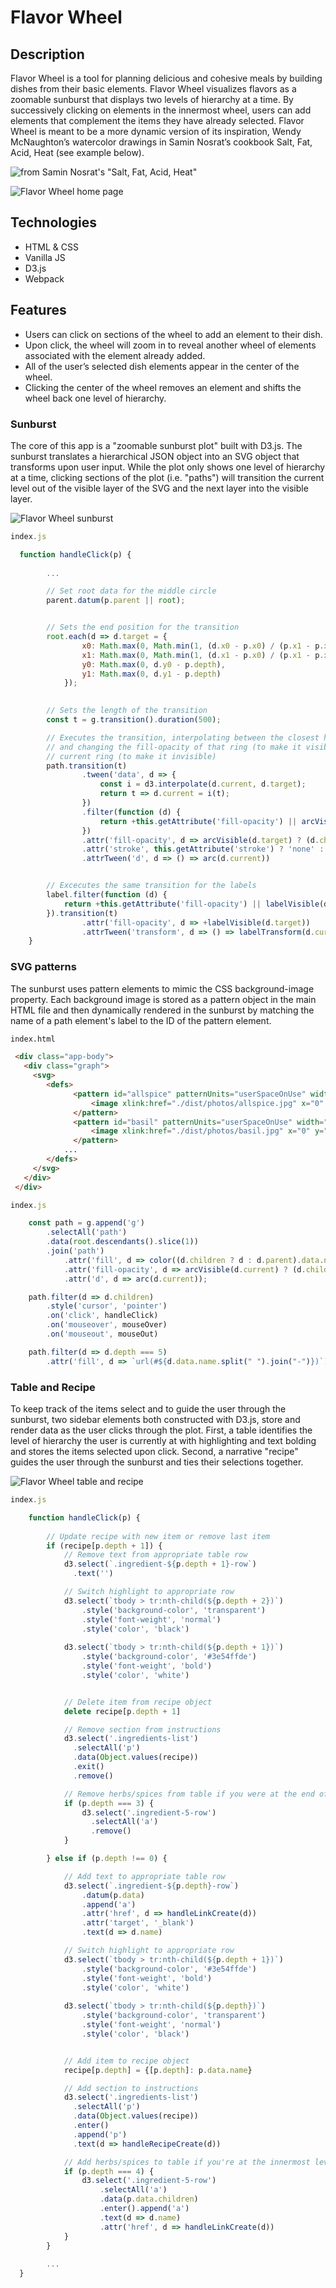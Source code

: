 # Flavor Wheel

## Description

Flavor Wheel is a tool for planning delicious and cohesive meals by building dishes from their basic elements. Flavor Wheel visualizes flavors as a zoomable sunburst that displays two levels of hierarchy at a time. By successively clicking on elements in the innermost wheel, users can add elements that complement the items they have already selected. Flavor Wheel is meant to be a more dynamic version of its inspiration, Wendy McNaughton’s watercolor drawings in Samin Nosrat’s cookbook Salt, Fat, Acid, Heat (see example below).

![from Samin Nosrat's "Salt, Fat, Acid, Heat"](https://www.saveur.com/sites/saveur.com/files/styles/800_1x_/public/salt-fat-acid-heat-world-of-acid_2000x1500.jpg?itok=-Ooj8jgY&fc=50,50)

![Flavor Wheel home page](docs/home-page.png)

## Technologies

* HTML & CSS
* Vanilla JS
* D3.js
* Webpack

## Features

* Users can click on sections of the wheel to add an element to their dish.
* Upon click, the wheel will zoom in to reveal another wheel of elements associated with the element already added.
* All of the user’s selected dish elements appear in the center of the wheel.
* Clicking the center of the wheel removes an element and shifts the wheel back one level of hierarchy.

### Sunburst

The core of this app is a "zoomable sunburst plot" built with D3.js. The sunburst translates a hierarchical JSON object into an SVG object that transforms upon user input. While the plot only shows one level of hierarchy at a time, clicking sections of the plot (i.e. "paths") will transition the current level out of the visible layer of the SVG and the next layer into the visible layer.

![Flavor Wheel sunburst](docs/sunburst.gif)

```js
index.js

  function handleClick(p) {
  
        ...

        // Set root data for the middle circle
        parent.datum(p.parent || root);


        // Sets the end position for the transition
        root.each(d => d.target = {
                x0: Math.max(0, Math.min(1, (d.x0 - p.x0) / (p.x1 - p.x0))) * 2 * Math.PI,
                x1: Math.max(0, Math.min(1, (d.x1 - p.x0) / (p.x1 - p.x0))) * 2 * Math.PI,
                y0: Math.max(0, d.y0 - p.depth),
                y1: Math.max(0, d.y1 - p.depth)
            });

        
        // Sets the length of the transition
        const t = g.transition().duration(500);

        // Executes the transition, interpolating between the closest hidden ring 
        // and changing the fill-opacity of that ring (to make it visible) and the 
        // current ring (to make it invisible)
        path.transition(t)
                .tween('data', d => {
                    const i = d3.interpolate(d.current, d.target);
                    return t => d.current = i(t);
                })
                .filter(function (d) {
                    return +this.getAttribute('fill-opacity') || arcVisible(d.target);
                })
                .attr('fill-opacity', d => arcVisible(d.target) ? (d.children ? .6 : .75) : 0)
                .attr('stroke', this.getAttribute('stroke') ? 'none' : null)
                .attrTween('d', d => () => arc(d.current))


        // Excecutes the same transition for the labels
        label.filter(function (d) {
            return +this.getAttribute('fill-opacity') || labelVisible(d.target);
        }).transition(t)
                .attr('fill-opacity', d => +labelVisible(d.target))
                .attrTween('transform', d => () => labelTransform(d.current));
    }

```

### SVG patterns

The sunburst uses pattern elements to mimic the CSS background-image property. Each background image is stored as a pattern object in the main HTML file and then dynamically rendered in the sunburst by matching the name of a path element's label to the ID of the pattern element.

```html
index.html

 <div class="app-body">
   <div class="graph">
     <svg>
        <defs>
              <pattern id="allspice" patternUnits="userSpaceOnUse" width="50%" height="50%">
                  <image xlink:href="./dist/photos/allspice.jpg" x="0" y="0" width="50%" height="50%" preserveAspectRatio="xMinYMin slice" />
              </pattern>
              <pattern id="basil" patternUnits="userSpaceOnUse" width="50%" height="50%">
                  <image xlink:href="./dist/photos/basil.jpg" x="0" y="0" width="50%" height="50%" preserveAspectRatio="xMinYMin slice" />
              </pattern>
            ...
        </defs>
     </svg>
   </div>
 </div>
```

```js
index.js

    const path = g.append('g')
        .selectAll('path')
        .data(root.descendants().slice(1))
        .join('path')
            .attr('fill', d => color((d.children ? d : d.parent).data.name))
            .attr('fill-opacity', d => arcVisible(d.current) ? (d.children ? 0.6 : 0.4) : 0)
            .attr('d', d => arc(d.current));

    path.filter(d => d.children)
        .style('cursor', 'pointer')
        .on('click', handleClick)
        .on('mouseover', mouseOver)
        .on('mouseout', mouseOut)

    path.filter(d => d.depth === 5)
        .attr('fill', d => `url(#${d.data.name.split(" ").join("-")})`)
```

### Table and Recipe

To keep track of the items select and to guide the user through the sunburst, two sidebar elements both constructed with D3.js, store and render data as the user clicks through the plot. First, a table identifies the level of hierarchy the user is currently at with highlighting and text bolding and stores the items selected upon click. Second, a narrative "recipe" guides the user through the sunburst and ties their selections together. 

![Flavor Wheel table and recipe](docs/full-page.gif)

```js
index.js

    function handleClick(p) {
        
        // Update recipe with new item or remove last item
        if (recipe[p.depth + 1]) {
            // Remove text from appropriate table row
            d3.select(`.ingredient-${p.depth + 1}-row`)
              .text('')

            // Switch highlight to appropriate row
            d3.select(`tbody > tr:nth-child(${p.depth + 2})`)
                .style('background-color', 'transparent')
                .style('font-weight', 'normal')
                .style('color', 'black')
            
            d3.select(`tbody > tr:nth-child(${p.depth + 1})`)
                .style('background-color', '#3e54ffde')
                .style('font-weight', 'bold')
                .style('color', 'white')


            // Delete item from recipe object
            delete recipe[p.depth + 1]

            // Remove section from instructions
            d3.select('.ingredients-list')
              .selectAll('p')
              .data(Object.values(recipe))
              .exit()
              .remove()

            // Remove herbs/spices from table if you were at the end of the table previously
            if (p.depth === 3) {
                d3.select('.ingredient-5-row')
                  .selectAll('a')
                  .remove()
            }

        } else if (p.depth !== 0) {

            // Add text to appropriate table row
            d3.select(`.ingredient-${p.depth}-row`)
                .datum(p.data)
                .append('a')
                .attr('href', d => handleLinkCreate(d))
                .attr('target', '_blank')
                .text(d => d.name)

            // Switch highlight to appropriate row
            d3.select(`tbody > tr:nth-child(${p.depth + 1})`)
                .style('background-color', '#3e54ffde')
                .style('font-weight', 'bold')
                .style('color', 'white')
            
            d3.select(`tbody > tr:nth-child(${p.depth})`)
                .style('background-color', 'transparent')
                .style('font-weight', 'normal')
                .style('color', 'black')


            // Add item to recipe object
            recipe[p.depth] = {[p.depth]: p.data.name}

            // Add section to instructions
            d3.select('.ingredients-list')
              .selectAll('p')
              .data(Object.values(recipe))
              .enter()
              .append('p')
              .text(d => handleRecipeCreate(d))

            // Add herbs/spices to table if you're at the innermost level
            if (p.depth === 4) {
                d3.select('.ingredient-5-row')
                    .selectAll('a')
                    .data(p.data.children)
                    .enter().append('a')
                    .text(d => d.name)
                    .attr('href', d => handleLinkCreate(d))
            }
        }
        
        ...
  }

```


